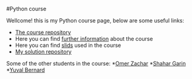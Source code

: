 #Python course

Wellcome! this is my Python course page, below are some useful links:
  * [The course repository](https://github.com/szabgab/wis-python-course-2024-04)
  * Here you can find [further information](https://erez.weizmann.ac.il/apx/f?p=186:30:::NO::pid,pprev:14800,14473) about the course
  * Here you can find [slids](https://code-maven.com/slides/python/) used in the course
  * [My solution repository](https://github.com/THAYKARMIN/python_course)

Some of the other students in the course:
  *[Omer Zachar](https://omerzachar.github.io)
  *[Shahar Garin](https://shahargarin.github.io)
  *[Yuval Bernard](https://yuvalbernard.github.io)
